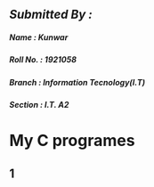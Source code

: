 ## ***Submitted By :***
##### ***Name : Kunwar***           
##### ***Roll No. : 1921058***
##### ***Branch : Information Tecnology(I.T)***
##### ***Section  : I.T. A2***


# My C programes
## 1
<!--stackedit_data:
eyJoaXN0b3J5IjpbMjc4MDc0Njg1LDE0MzM4MDA5MjgsNzAzNz
Q5OTI5XX0=
-->